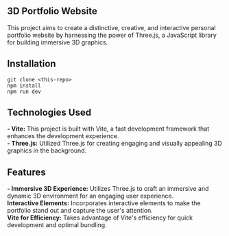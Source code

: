 ## 3D Portfolio Website

This project aims to create a distinctive, creative, and interactive personal portfolio website by harnessing the power of Three.js, a JavaScript library for building immersive 3D graphics.

## Installation
```
git clone <this-repo>
npm install
npm run dev
```

## Technologies Used
**- Vite:** This project is built with Vite, a fast development framework that enhances the development experience.<br>
**- Three.js:** Utilized Three.js for creating engaging and visually appealing 3D graphics in the background.

## Features

**- Immersive 3D Experience:** Utilizes Three.js to craft an immersive and dynamic 3D environment for an engaging user experience.<br>
**Interactive Elements:** Incorporates interactive elements to make the portfolio stand out and capture the user's attention.<br>
**Vite for Efficiency:** Takes advantage of Vite's efficiency for quick development and optimal bundling.

